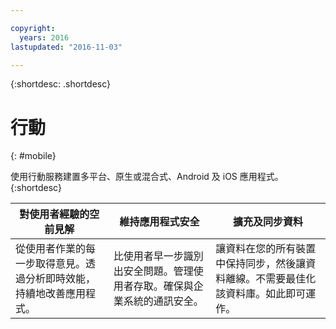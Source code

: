 ```yaml
---

copyright:
  years: 2016
lastupdated: "2016-11-03"

---
```



{:shortdesc: .shortdesc}

# 行動
{: #mobile}

使用行動服務建置多平台、原生或混合式、Android 及 iOS 應用程式。
{:shortdesc}


對使用者經驗的空前見解 | 維持應用程式安全 | 擴充及同步資料
---- | ---- | ----
從使用者作業的每一步取得意見。透過分析即時效能，持續地改善應用程式。 | 比使用者早一步識別出安全問題。管理使用者存取。確保與企業系統的通訊安全。 | 讓資料在您的所有裝置中保持同步，然後讓資料離線。不需要最佳化該資料庫。如此即可運作。
